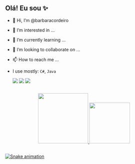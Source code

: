 ## Olá! Eu sou ✨

- 👋 Hi, I’m @barbaracordeiro
- 👀 I’m interested in ...
- 🌱 I’m currently learning ...
- 💞️ I’m looking to collaborate on ...
- 📫 How to reach me ...
- I use mostly: <code>C#</code>, <code>Java</code>

  <div> 
  <a href = "mailto:barbara.cordeiro.dev@gmail.com"><img src="https://img.shields.io/badge/-Gmail-red?style=for-the-badge&logo=gmail&logoColor=white" target="_blank"></a>
  <a href="https://www.linkedin.com/in/barbara-cordeiro-dev/" target="_blank"><img src="https://img.shields.io/badge/-LinkedIn-%230077B5?style=for-the-badge&logo=linkedin&logoColor=white" target="_blank"></a>
  <a href="http://www.behance.net/barbaracordeirodev" target="_blank"><img src="https://img.shields.io/badge/-Behance-%23333?style=for-the-badge&logo=behance&logoColor=white" target="_blank"></a>
  </div>
  
 ##

<div align="center">
  <a href="https://github.com/barbaracordeiro">
  <img height="160em" src="https://github-readme-stats.vercel.app/api?username=barbaracordeiro&show_icons=true&theme=vue-dark&include_all_commits=true&count_private=true"/>
  <img height="130em" src="https://github-readme-stats.vercel.app/api/top-langs/?username=barbaracordeiro&layout=compact&langs_count=7&theme=vue-dark"/>
</div>

  ##
  
  
  ![Snake animation](https://github.com/barbaracordeiro/barbaracordeiro/blob/output/github-contribution-grid-snake.svg)
<!---
barbaracordeiro/barbaracordeiro is a ✨ special ✨ repository because its `README.md` (this file) appears on your GitHub profile.
You can click the Preview link to take a look at your changes.
--->
